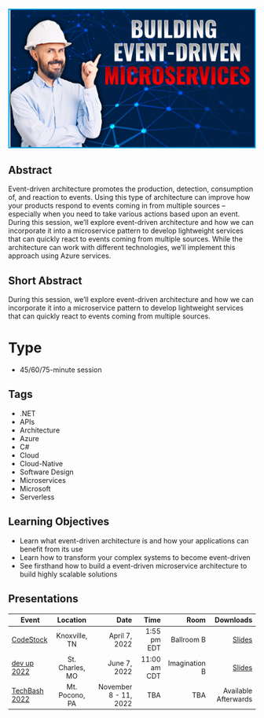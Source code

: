 ![Building Event-Driven Microservices](Thumbnail.jpg)

## Abstract
Event-driven architecture promotes the production, detection, consumption of, and reaction to events. Using this type of architecture can improve how your products respond to events coming in from multiple sources – especially when you need to take various actions based upon an event. During this session, we’ll explore event-driven architecture and how we can incorporate it into a microservice pattern to develop lightweight services that can quickly react to events coming from multiple sources. While the architecture can work with different technologies, we’ll implement this approach using Azure services.


## Short Abstract
During this session, we’ll explore event-driven architecture and how we can incorporate it into a microservice pattern to develop lightweight services that can quickly react to events coming from multiple sources.

# Type
* 45/60/75-minute session

## Tags
* .NET
* APIs
* Architecture
* Azure
* C#
* Cloud
* Cloud-Native
* Software Design
* Microservices
* Microsoft
* Serverless

## Learning Objectives
* Learn what event-driven architecture is and how your applications can benefit from its use
* Learn how to transform your complex systems to become event-driven
* See firsthand how to build a event-driven microservice architecture to build highly scalable solutions

## Presentations

| Event | Location | Date | Time | Room | Downloads |
|-------|:--------:|-----:|-----:|-----:|----------:|
| [CodeStock](https://www.codestock.org/) | Knoxville, TN | April 7, 2022 | 1:55 pm EDT | Ballroom B | [Slides](Presentations/Building%20Event-Driven%20Microservices%20-%20CodeStock.pdf) |
| [dev up 2022](https://www.devupconf.org/speakers/chad-green) | St. Charles, MO | June 7, 2022 | 11:00 am CDT | Imagination B | [Slides](file:///C:\Repos\TaleLearnCode\Presentations\BuildingMicroserviceRESTAPIsUsingAzureFunctions\Presentations\Building_Microservice_REST_APIs_Using_Azure_Functions-DevUp.pdf) |
| [TechBash 2022](https://www.techbash.com) | Mt. Pocono, PA | November 8 - 11, 2022 | TBA | TBA | Available Afterwards |
